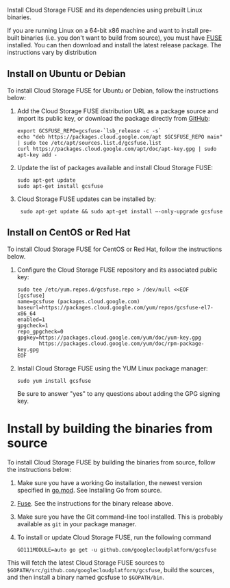 Install Cloud Storage FUSE and its dependencies using prebuilt Linux binaries.

If you are running Linux on a 64-bit x86 machine and want to install pre-built binaries (i.e. you don't want to build from source), you must have [FUSE](https://github.com/libfuse/libfuse)  installed. You can then download and install the latest release package. The instructions vary by distribution

## Install on Ubuntu or Debian

To install Cloud Storage FUSE for Ubuntu or Debian, follow the instructions below:

1.  Add the Cloud Storage FUSE distribution URL as a package source and import its public key, or download the package directly from [GitHub](https://github.com/GoogleCloudPlatform/gcsfuse/releases):


        export GCSFUSE_REPO=gcsfuse-`lsb_release -c -s`
        echo "deb https://packages.cloud.google.com/apt $GCSFUSE_REPO main" | sudo tee /etc/apt/sources.list.d/gcsfuse.list
        curl https://packages.cloud.google.com/apt/doc/apt-key.gpg | sudo apt-key add -

2.  Update the list of packages available and install Cloud Storage FUSE:

        sudo apt-get update
        sudo apt-get install gcsfuse

3. Cloud Storage FUSE updates can be installed by:

        sudo apt-get update && sudo apt-get install –-only-upgrade gcsfuse

## Install on CentOS or Red Hat

To install Cloud Storage FUSE for CentOS or Red Hat, follow the instructions below.

1. Configure the Cloud Storage FUSE repository and its associated public key:

       sudo tee /etc/yum.repos.d/gcsfuse.repo > /dev/null <<EOF
       [gcsfuse]
       name=gcsfuse (packages.cloud.google.com)
       baseurl=https://packages.cloud.google.com/yum/repos/gcsfuse-el7-x86_64
       enabled=1
       gpgcheck=1
       repo_gpgcheck=0
       gpgkey=https://packages.cloud.google.com/yum/doc/yum-key.gpg
              https://packages.cloud.google.com/yum/doc/rpm-package-key.gpg
       EOF

2. Install Cloud Storage FUSE using the YUM Linux package manager:

       sudo yum install gcsfuse

   Be sure to answer "yes" to any questions about adding the GPG signing key.

# Install by building the binaries from source

To install Cloud Storage FUSE by building the binaries from source, follow the instructions below:

1. Make sure you have a working Go installation, the newest version specified in [go.mod](https://github.com/GoogleCloudPlatform/gcsfuse/blob/master/go.mod). See Installing Go from source.
2. [Fuse](https://github.com/libfuse/libfuse). See the instructions for the binary release above.
3. Make sure you have the Git command-line tool installed. This is probably available as ```git``` in your package manager.
4. To install or update Cloud Storage FUSE, run the following command

       GO111MODULE=auto go get -u github.com/googlecloudplatform/gcsfuse

This will fetch the latest Cloud Storage FUSE sources to ```$GOPATH/src/github.com/googlecloudplatform/gcsfuse```, build the sources, and then install a binary named gcsfuse to ```$GOPATH/bin```.
